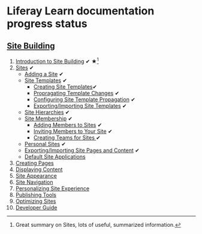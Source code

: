 # Liferay Learn documentation progress status

## [Site Building](https://learn.liferay.com/w/dxp/site-building)
1. [Introduction to Site Building](https://learn.liferay.com/w/dxp/site-building/introduction-to-site-building) &#10004; &#9733;[^1]
1. [Sites](https://learn.liferay.com/w/dxp/site-building/sites) &#10004;
   * [Adding a Site](https://learn.liferay.com/w/dxp/site-building/sites/adding-a-site) &#10004;
   * [Site Templates](https://learn.liferay.com/w/dxp/site-building/sites/site-templates) &#10004;
     * [Creating Site Templates](https://learn.liferay.com/w/dxp/site-building/sites/site-templates/creating-site-templates)&#10004;
     * [Propragating Template Changes](https://learn.liferay.com/w/dxp/site-building/sites/site-templates/propagating-template-changes) &#10004;
     * [Configuring Site Template Propagation](https://learn.liferay.com/w/dxp/site-building/sites/site-templates/configuring-site-template-propagation) &#10004;
     * [Exporting/Importing Site Templates](https://learn.liferay.com/w/dxp/site-building/sites/site-templates/exporting-importing-site-templates) &#10004;
   * [Site Hierarchies](https://learn.liferay.com/w/dxp/site-building/sites/site-hierarchies) &#10004;
   * [Site Membership](https://learn.liferay.com/w/dxp/site-building/sites/site-membership) &#10004;
     * [Adding Members to Sites](https://learn.liferay.com/w/dxp/site-building/sites/site-membership/adding-members-to-sites) &#10004;
     * [Inviting Members to Your Site](https://learn.liferay.com/w/dxp/site-building/sites/site-membership/inviting-members-to-your-site) &#10004;
     * [Creating Teams for Sites ](https://learn.liferay.com/w/dxp/site-building/sites/site-membership/creating-teams-for-sites) &#10004;
   * [Personal Sites](https://learn.liferay.com/w/dxp/site-building/sites/personal-sites) &#10004;
   * [Exporting/Importing Site Pages and Content](https://learn.liferay.com/w/dxp/site-building/sites/exporting-importing-site-pages-and-content) &#10004;
   * [Default Site Applications]()
1. [Creating Pages]()
1. [Displaying Content]()
1. [Site Appearance]()
1. [Site Navigation]()
1. [Personalizing Site Experience]()
1. [Publishing Tools]()
1. [Optimizing Sites]()
1. [Developer Guide]()


[^1]: Great summary on Sites, lots of useful, summarized information.